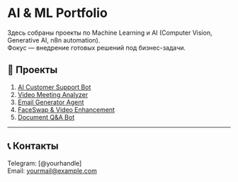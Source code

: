 # AI & ML Portfolio

Здесь собраны проекты по Machine Learning и AI (Computer Vision, Generative AI, n8n automation).  
Фокус — внедрение готовых решений под бизнес-задачи.

## 📌 Проекты
1. [AI Customer Support Bot](./1-customer-support-bot)  
2. [Video Meeting Analyzer](./2-video-meeting-analyzer)  
3. [Email Generator Agent](./3-email-generator-agent)  
4. [FaceSwap & Video Enhancement](./4-faceswap-video-enhancement)  
5. [Document Q&A Bot](./5-document-qa-bot)  

---

## 📞 Контакты
Telegram: [@yourhandle]  
Email: yourmail@example.com
